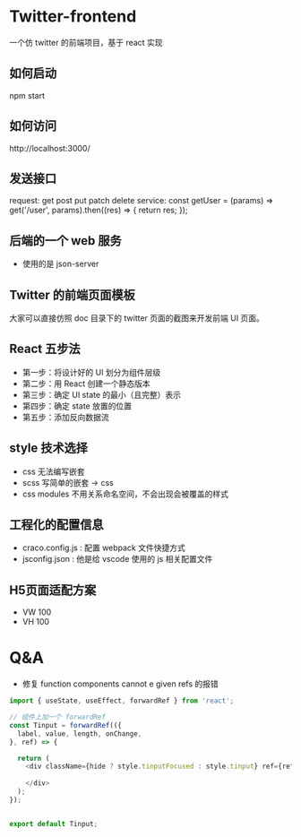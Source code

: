 # Twitter-frontend
一个仿 twitter 的前端项目，基于 react 实现

## 如何启动
npm start

## 如何访问
http://localhost:3000/

## 发送接口
request: get post put patch delete
service: const getUser = (params) => get('/user', params).then((res) => {
  return res;
});

## 后端的一个 web 服务
- 使用的是 json-server

## Twitter 的前端页面模板
大家可以直接仿照 doc 目录下的 twitter 页面的截图来开发前端 UI 页面。

## React 五步法
- 第一步：将设计好的 UI 划分为组件层级
- 第二步：用 React 创建一个静态版本
- 第三步：确定 UI state 的最小（且完整）表示
- 第四步：确定 state 放置的位置
- 第五步：添加反向数据流

## style 技术选择
- css 无法编写嵌套
- scss 写简单的嵌套 -> css
- css modules 不用关系命名空间，不会出现会被覆盖的样式

## 工程化的配置信息
- craco.config.js : 配置 webpack 文件快捷方式
- jsconfig.json : 他是给 vscode 使用的 js 相关配置文件 

## H5页面适配方案
- VW 100 
- VH 100

# Q&A
- 修复 function components cannot e given refs 的报错
```javascript
import { useState, useEffect, forwardRef } from 'react';

// 组件上加一个 forwardRef
const Tinput = forwardRef(({
  label, value, length, onChange,
}, ref) => {

  return (
    <div className={hide ? style.tinputFocused : style.tinput} ref={ref}> // 这里加一个 ref
      
    </div>
  );
});


export default Tinput;
```
